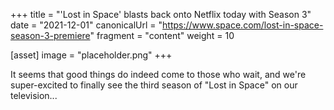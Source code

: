 +++
title = "'Lost in Space' blasts back onto Netflix today with Season 3"
date = "2021-12-01"
canonicalUrl = "https://www.space.com/lost-in-space-season-3-premiere"
fragment = "content"
weight = 10

[asset]
    image = "placeholder.png"
+++

It seems that good things do indeed come to those who wait, and we're 
super-excited to finally see the third season of "Lost in Space" on our 
television...
